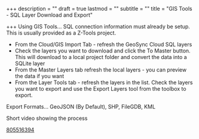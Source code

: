 +++
description = ""
draft = true
lastmod = ""
subtitle = ""
title = "GIS Tools - SQL Layer Download and Export"

+++
Using GIS Tools... SQL connection information must already be setup.  This is usually provided as a Z-Tools project.

* From the Cloud/GIS Import Tab - refresh the GeoSync Cloud SQL layers
* Check the layers you want to download and click the To Master button. This will download to a local project folder and convert the data into a SQLite layer
* From the Master Layers tab refresh the local layers - you can preview the data if you want
* From the Layer Tools tab - refresh the layers in the list.  Check the layers you want to export and use the Export Layers tool from the toolbox to export. 

Export Formats... GeoJSON (By Default), SHP, FileGDB, KML

Short video showing the process

[805516394](https://vimeo.com/805516394 "https://vimeo.com/805516394")